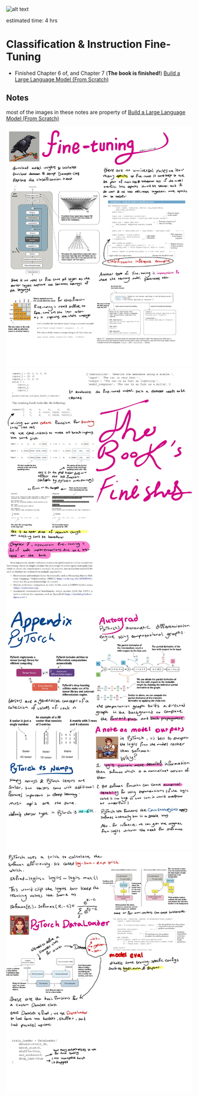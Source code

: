 ![alt text](image-1.png)

estimated time: 4 hrs

#  Classification & Instruction Fine-Tuning

- Finished Chapter 6 of, and Chapter 7 (**The book is finished!**) [Build a Large Language Model (From Scratch)](https://www.manning.com/books/build-a-large-language-model-from-scratch)


## Notes

most of the images in these notes are property of [Build a Large Language Model (From Scratch)](https://www.manning.com/books/build-a-large-language-model-from-scratch)

![alt text](1.jpg)
![alt text](2.jpg)
![alt text](3.jpg)
![alt text](4.jpg)